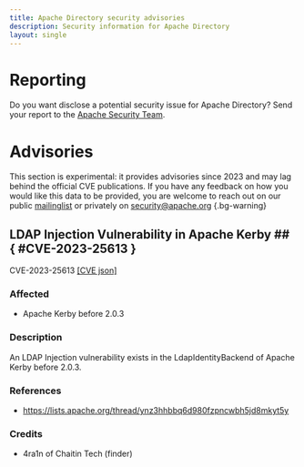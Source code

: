 ```yaml
---
title: Apache Directory security advisories
description: Security information for Apache Directory
layout: single
---
```


# Reporting

Do you want disclose a potential security issue for Apache Directory? Send your report to the [Apache Security Team](mailto:security@apache.org).

# Advisories

This section is experimental: it provides advisories since 2023 and may lag behind the official CVE publications. If you have any feedback on how you would like this data to be provided, you are welcome to reach out on our public [mailinglist](/mailinglist) or privately on [security@apache.org](mailto:security@apache.org)
{.bg-warning}

## LDAP Injection Vulnerability in Apache Kerby ## { #CVE-2023-25613 }

CVE-2023-25613 [\[CVE json\]](./CVE-2023-25613.cve.json)

### Affected

* Apache Kerby before 2.0.3


### Description

An LDAP Injection vulnerability exists in the&nbsp;LdapIdentityBackend of Apache Kerby before 2.0.3.&nbsp;

### References
* https://lists.apache.org/thread/ynz3hhbbq6d980fzpncwbh5jd8mkyt5y


### Credits
* 4ra1n of Chaitin Tech (finder)
